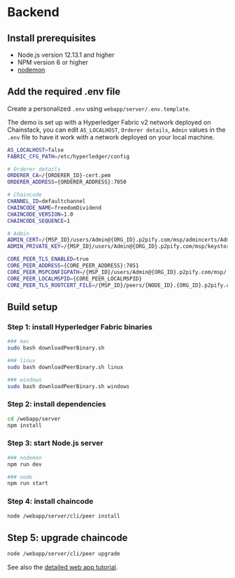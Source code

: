# Backend

## Install prerequisites

- Node.js version 12.13.1 and higher
- NPM version 6 or higher
- [nodemon](https://nodemon.io/)

## Add the required .env file

Create a personalized `.env` using `webapp/server/.env.template`.

The demo is set up with a Hyperledger Fabric v2 network deployed on Chainstack, you can edit `AS_LOCALHOST`, `Orderer details`, `Admin` values in the `.env` file to have it work with a network deployed on your local machine.

```bash
AS_LOCALHOST=false
FABRIC_CFG_PATH=/etc/hyperledger/config

# Orderer details
ORDERER_CA=/{ORDERER_ID}-cert.pem
ORDERER_ADDRESS={ORDERER_ADDRESS}:7050

# Chaincode
CHANNEL_ID=defaultchannel
CHAINCODE_NAME=freedomDividend
CHAINCODE_VERSION=1.0
CHAINCODE_SEQUENCE=1

# Admin
ADMIN_CERT=/{MSP_ID}/users/Admin@{ORG_ID}.p2pify.com/msp/admincerts/Admin@{ORG_ID}.p2pify.com-cert.pem
ADMIN_PRIVATE_KEY=/{MSP_ID}/users/Admin@{ORG_ID}.p2pify.com/msp/keystore/priv_sk

CORE_PEER_TLS_ENABLED=true
CORE_PEER_ADDRESS={CORE_PEER_ADDRESS}:7051
CORE_PEER_MSPCONFIGPATH=/{MSP_ID}/users/Admin@{ORG_ID}.p2pify.com/msp/
CORE_PEER_LOCALMSPID={CORE_PEER_LOCALMSPID}
CORE_PEER_TLS_ROOTCERT_FILE=/{MSP_ID}/peers/{NODE_ID}.{ORG_ID}.p2pify.com/tls/ca.crt
```

## Build setup

### Step 1: install Hyperledger Fabric binaries

```bash
### mac
sudo bash downloadPeerBinary.sh

### linux
sudo bash downloadPeerBinary.sh linux

### windows
sudo bash downloadPeerBinary.sh windows
```

### Step 2: install dependencies

```bash
cd /webapp/server
npm install
```

### Step 3: start Node.js server

```bash
### nodemon
npm run dev

### node
npm run start
```

### Step 4: install chaincode

```bash
node /webapp/server/cli/peer install
```

## Step 5: upgrade chaincode

```bash
node /webapp/server/cli/peer upgrade
```

See also the [detailed web app tutorial](https://chainstack.com/deploy-a-hyperledger-fabric-v2-web-app-using-sdk-for-node-js/).
